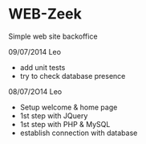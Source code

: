 WEB-Zeek
========

Simple web site backoffice

09/07/2014 Leo
 * add unit tests
 * try to check database presence

08/07/2O14 Leo
 * Setup welcome & home page
 * 1st step with JQuery
 * 1st step with PHP & MySQL
 * establish connection with database